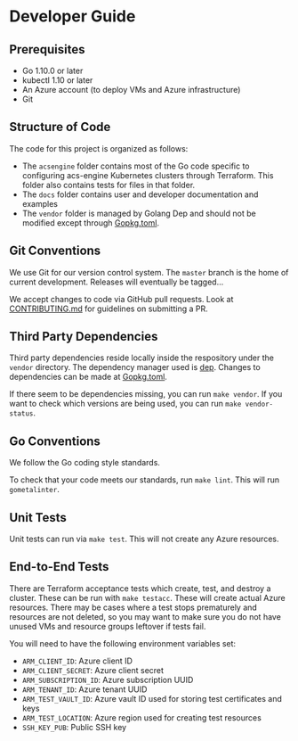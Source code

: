 # Developer Guide

## Prerequisites

* Go 1.10.0 or later
* kubectl 1.10 or later
* An Azure account (to deploy VMs and Azure infrastructure)
* Git

## Structure of Code

The code for this project is organized as follows:

* The `acsengine` folder contains most of the Go code specific to configuring acs-engine Kubernetes clusters through Terraform. This folder also contains tests for files in that folder.
* The `docs` folder contains user and developer documentation and examples
* The `vendor` folder is managed by Golang Dep and should not be modified except through [Gopkg.toml](https://github.com/shanalily/terraform-provider-acsengine/blob/master/Gopkg.toml).

## Git Conventions

We use Git for our version control system. The `master` branch is the home of current development. Releases will eventually be tagged...

We accept changes to code via GitHub pull requests. Look at [CONTRIBUTING.md](CONTRIBUTING.md) for guidelines on submitting a PR.

## Third Party Dependencies

Third party dependencies reside locally inside the respository under the `vendor` directory. The dependency manager used is [dep](https://golang.github.io/dep/). Changes to dependencies can be made at [Gopkg.toml](https://github.com/shanalily/terraform-provider-acsengine/blob/master/Gopkg.toml).

If there seem to be dependencies missing, you can run `make vendor`. If you want to check which versions are being used, you can run `make vendor-status`.

## Go Conventions

We follow the Go coding style standards.

To check that your code meets our standards, run `make lint`. This will run `gometalinter`.

## Unit Tests

Unit tests can run via `make test`. This will not create any Azure resources.

## End-to-End Tests

There are Terraform acceptance tests which create, test, and destroy a cluster. These can be run with `make testacc`. These will create actual Azure resources. There may be cases where a test stops prematurely and resources are not deleted, so you may want to make sure you do not have unused VMs and resource groups leftover if tests fail.

You will need to have the following environment variables set:

* `ARM_CLIENT_ID`: Azure client ID
* `ARM_CLIENT_SECRET`: Azure client secret
* `ARM_SUBSCRIPTION_ID`: Azure subscription UUID
* `ARM_TENANT_ID`: Azure tenant UUID
* `ARM_TEST_VAULT_ID`: Azure vault ID used for storing test certificates and keys
* `ARM_TEST_LOCATION`: Azure region used for creating test resources
* `SSH_KEY_PUB`: Public SSH key

<!-- ## Debugging

Delve can be used for debugging... more on this later. -->